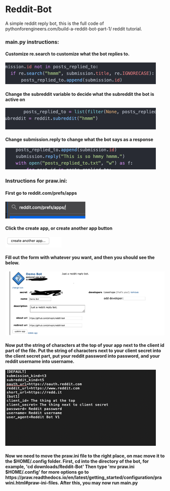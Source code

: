 <h1>Reddit-Bot</h1>
A simple reddit reply bot, this is the full code of pythonforengineers.com/build-a-reddit-bot-part-1/ reddit tutorial. 

<h3>main.py instructions:</h3>
<h4>Customize re.search to customize what the bot replies to.</h4>
<img src='https://raw.githubusercontent.com/elnepik/Reddit-Bot/master/Screen%20Shot%202020-07-13%20at%208.55.54%20AM.png'>
<h4>Change the subreddit variable to decide what the subreddit the bot is active on</h4>
<img src='https://raw.githubusercontent.com/elnepik/Reddit-Bot/master/Screen%20Shot%202020-07-13%20at%208.56.06%20AM.png'>
<h4>Change submission.reply to change what the bot says as a response</h4>
<img src='https://raw.githubusercontent.com/elnepik/Reddit-Bot/master/Screen%20Shot%202020-07-13%20at%208.56.16%20AM.png'>
<h3>Instructions for praw.ini:</h3>
<h4>First go to reddit.com/prefs/apps</h4>
<img src='https://raw.githubusercontent.com/elnepik/Reddit-Bot/master/Screen%20Shot%202020-07-13%20at%208.40.44%20AM.png'>
 <h4>Click the create app, or create another app button</h4>
<img src='https://raw.githubusercontent.com/elnepik/Reddit-Bot/master/Screen%20Shot%202020-07-13%20at%208.41.10%20AM.png'>
 <h4>Fill out the form with whatever you want, and then you should see the below.</h4>
<img src='https://raw.githubusercontent.com/elnepik/Reddit-Bot/master/Screen%20Shot%202020-07-13%20at%208.44.49%20AM.png'>
<h4>Now put the string of characters at the top of your app next to the client id part of the file. Put the string of characters next to your client secret into the client secret part, put your reddit password into password, and your reddit username into username.</h4>
<img src='https://raw.githubusercontent.com/elnepik/Reddit-Bot/master/Screen%20Shot%202020-07-13%20at%209.27.35%20AM.png'>
<h4>Now we need to move the praw.ini file to the right place, on mac move it to the $HOME/.config folder. First, cd into the directory of the bot, for example, 'cd downloads/Reddit-Bot' Then type 'mv praw.ini $HOME/.config' for more options go to https://praw.readthedocs.io/en/latest/getting_started/configuration/prawini.html#praw-ini-files. After this, you may now run main.py</h4>



